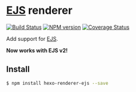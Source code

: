 # [EJS] renderer

[![Build Status](https://travis-ci.org/hexojs/hexo-renderer-ejs.svg?branch=master)](https://travis-ci.org/hexojs/hexo-renderer-ejs)  [![NPM version](https://badge.fury.io/js/hexo-renderer-ejs.svg)](http://badge.fury.io/js/hexo-renderer-ejs) [![Coverage Status](https://img.shields.io/coveralls/hexojs/hexo-renderer-ejs.svg)](https://coveralls.io/r/hexojs/hexo-renderer-ejs?branch=master)

Add support for [EJS].

**Now works with EJS v2!**

## Install

``` bash
$ npm install hexo-renderer-ejs --save
```

[EJS]: https://github.com/mde/ejs
